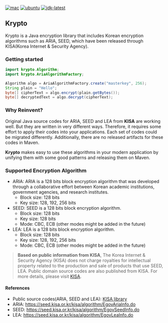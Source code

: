 [![mac](https://github.com/qwefgh90/krypto/actions/workflows/mac.yml/badge.svg)](https://github.com/qwefgh90/krypto/actions/workflows/mac.yml)
[![ubuntu](https://github.com/qwefgh90/krypto/actions/workflows/ubuntu.yml/badge.svg)](https://github.com/qwefgh90/krypto/actions/workflows/ubuntu.yml)
[![jdk-latest](https://github.com/qwefgh90/krypto/actions/workflows/latest.yml/badge.svg)](https://github.com/qwefgh90/krypto/actions/workflows/latest.yml)

## Krypto

Krypto is a Java encryption library that 
includes Korean encryption algorithms such as ARIA, SEED, which have been released through KISA(Korea Internet & Security Agency).

### Getting started

```java
import krypto.Algorithm;
import krypto.AriaAlgorithmFactory;

Algorithm algo = AriaAlgorithmFactory.create("masterkey", 256);
String plain = "Hello";
byte[] cipherText = algo.encrypt(plain.getBytes());
byte[] decryptedText = algo.decrypt(cipherText);
```

### Why Reinvent?

Original Java source codes for ARIA, SEED and LEA from **KISA** are working well.
But they are written in very different ways.
Therefore, it requires some effort to apply their codes into your applications.
Each set of codes could be migrated differently. Additionally,
there are no released artifacts for these codes in Maven.

**Krypto** makes easy to use these algorithms in your modern application
by unifying them with some good patterns and releasing them on Maven.

### Supported Encryption Algorithm

- ARIA: ARIA is a 128 bits block encryption algorithm that was developed through a collaborative effort between Korean academic institutions, government agencies, and research institutes.
  - Block size: 128 bits 
  - Key size: 128, 192, 256 bits
- SEED: SEED is a 128 bits block encryption algorithm.
  - Block size: 128 bits
  - Key size: 128 bits
  - Mode: CBC, ECB (other modes might be added in the future)
- LEA: LEA is a 128 bits block encryption algorithm.
  - Block size: 128 bits
  - Key size: 128, 192, 256 bits
  - Mode: CBC, ECB (other modes might be added in the future)

> **Based on public information from KISA**, The Korea Internet & Security Agency (KISA) does not charge royalties for intellectual property related to the production and sale of products that use SEED, LEA. 
> Public domain source codes are also published from KISA. For more details, please visit [KISA](https://seed.kisa.or.kr/kisa/index.do).

#### References

- Public source codes(ARIA, SEED and LEA): [KISA library](https://seed.kisa.or.kr/kisa/reference/EgovSource.do)
- ARIA: https://seed.kisa.or.kr/kisa/algorithm/EgovAriaInfo.do
- SEED: https://seed.kisa.or.kr/kisa/algorithm/EgovSeedInfo.do
- LEA: https://seed.kisa.or.kr/kisa/algorithm/EgovLeaInfo.do